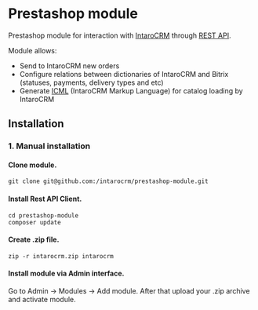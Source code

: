 Prestashop module
=============

Prestashop module for interaction with [IntaroCRM](http://www.intarocrm.com) through [REST API](http://docs.intarocrm.ru/rest-api/).

Module allows:

* Send to IntaroCRM new orders
* Configure relations between dictionaries of IntaroCRM and Bitrix (statuses, payments, delivery types and etc)
* Generate [ICML](http://docs.intarocrm.ru/index.php?n=Пользователи.ФорматICML) (IntaroCRM Markup Language) for catalog loading by IntaroCRM

Installation
-------------

### 1. Manual installation


#### Clone module.
```
git clone git@github.com:/intarocrm/prestashop-module.git
```

#### Install Rest API Client.

```
cd prestashop-module
composer update
```

#### Create .zip file.
```
zip -r intarocrm.zip intarocrm
```

#### Install module via Admin interface.


Go to Admin -> Modules -> Add module. After that upload your .zip archive and activate module.
